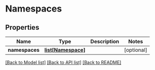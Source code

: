 # Namespaces

## Properties
Name | Type | Description | Notes
------------ | ------------- | ------------- | -------------
**namespaces** | [**list[Namespace]**](Namespace.md) |  | [optional] 

[[Back to Model list]](../README.md#documentation-for-models) [[Back to API list]](../README.md#documentation-for-api-endpoints) [[Back to README]](../README.md)


